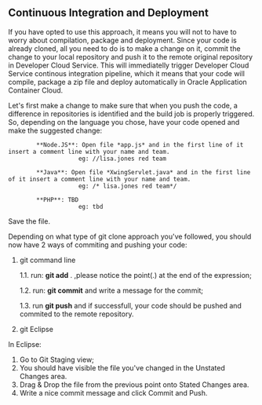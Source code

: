 ## Continuous Integration and Deployment ##

If you have opted to use this approach, it means you will not to have to worry about compilation, package and deployment. 
Since your code is already cloned, all you need to do is to make a change on it, commit the change to your local repository and push it to the remote original repository in Developer Cloud Service. This will immediatelly trigger Developer Cloud Service continous integration pipeline, which it means that your code will compile, package a zip file and deploy automatically in Oracle Application Container Cloud.

Let's first make a change to make sure that when you push the code, a difference in repositories is identified and the build job is properly triggered.
So, depending on the language you chose, have your code opened and make the suggested change:

            **Node.JS**: Open file *app.js* and in the first line of it insert a comment line with your name and team. 
                        eg: //lisa.jones red team

            **Java**: Open file *XwingServlet.java* and in the first line of it insert a comment line with your name and team. 
                        eg: /* lisa.jones red team*/

            **PHP**: TBD
                        eg: tbd

Save the file.

Depending on what type of git clone approach you've followed, you should now have 2 ways of commiting and pushing your code:

1. git command line

    1.1. run: **git add** .     ,please notice the point(.) at the end of the expression;

    1.2. run: **git commit**     and write a message for the commit;

    1.3. run  **git push**       and if successfull, your code should be pushed and commited to the remote repository.
    

2. git Eclipse 

  In Eclipse:
  1. Go to Git Staging view; 
  2. You should have visible the file you've changed in the Unstated Changes area. 
  3. Drag & Drop the file from the previous point onto Stated Changes area. 
  4. Write a nice commit message and click Commit and Push.
